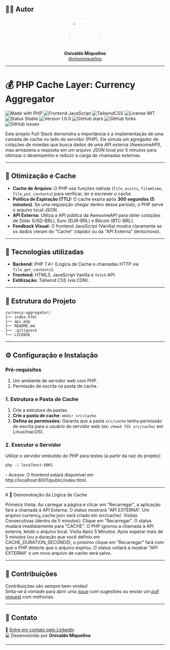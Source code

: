 ## 👨‍💻 Autor

<div align="center">
  <img src="https://avatars.githubusercontent.com/ninomiquelino" width="100" height="100" style="border-radius: 50%">
  <br>
  <strong>Onivaldo Miquelino</strong>
  <br>
  <a href="https://github.com/ninomiquelino">@ninomiquelino</a>
</div>

---

# 💰 PHP Cache Layer: Currency Aggregator

![Made with PHP](https://img.shields.io/badge/PHP-777BB4?logo=php&logoColor=white)
![Frontend JavaScript](https://img.shields.io/badge/Frontend-JavaScript-F7DF1E?logo=javascript&logoColor=black)
![TailwindCSS](https://img.shields.io/badge/TailwindCSS-38B2AC?logo=tailwindcss&logoColor=white)
![License MIT](https://img.shields.io/badge/License-MIT-green)
![Status Stable](https://img.shields.io/badge/Status-Stable-success)
![Version 1.0.0](https://img.shields.io/badge/Version-1.0.0-blue)
![GitHub stars](https://img.shields.io/github/stars/NinoMiquelino/currency-aggregator?style=social)
![GitHub forks](https://img.shields.io/github/forks/NinoMiquelino/currency-aggregator?style=social)
![GitHub issues](https://img.shields.io/github/issues/NinoMiquelino/currency-aggregator)

Este projeto Full-Stack demonstra a importância e a implementação de uma camada de cache no lado do servidor (PHP). Ele simula um agregador de cotações de moedas que busca dados de uma API externa (AwesomeAPI), mas armazena a resposta em um arquivo JSON local por 5 minutos para otimizar o desempenho e reduzir a carga de chamadas externas.

---

## 🚀 Otimização e Cache

* **Cache de Arquivo:** O PHP usa funções nativas (`file_exists`, `filemtime`, `file_put_contents`) para verificar, ler e escrever o cache.
* **Política de Expiração (TTL):** O cache expira após **300 segundos (5 minutos)**. Se uma requisição chegar dentro desse período, o PHP serve o arquivo local JSON.
* **API Externa:** Utiliza a API pública da AwesomeAPI para obter cotações de Dólar (USD-BRL), Euro (EUR-BRL) e Bitcoin (BTC-BRL).
* **Feedback Visual:** O frontend JavaScript (Vanilla) mostra claramente se os dados vieram do "Cache" (rápido) ou da "API Externa" (lento/novo).

---

## 🧠 Tecnologias utilizadas

* **Backend:** PHP 7.4+ (Lógica de Cache e chamadas HTTP via `file_get_contents`).
* **Frontend:** HTML5, JavaScript Vanilla e `fetch` API.
* **Estilização:** Tailwind CSS (via CDN).

---

## 🧩 Estrutura do Projeto

```
currency-aggregator/
├── index.html
├── api.php
├── README.md
├── .gitignore
└── LICENSE
```
---

## ⚙️ Configuração e Instalação

### Pré-requisitos

1.  Um ambiente de servidor web com PHP.
2.  Permissão de escrita na pasta de cache.

### 1. Estrutura e Pasta de Cache

1.  Crie a estrutura de pastas.
2.  **Crie a pasta de cache:** `mkdir src/cache`
3.  **Defina as permissões:** Garanta que a pasta `src/cache` tenha permissão de escrita para o usuário do servidor web (ex: `chmod 755 src/cache/` em Linux/macOS).

### 2. Executar o Servidor

Utilize o servidor embutido do PHP para testes (a partir da raiz do projeto):

```bash
php -S localhost:8001
```
​- Acesse: O frontend estará disponível em http://localhost:8001/public/index.html.

---

​# 📝 Demonstração da Lógica de Cache

​Primeira Visita: Ao carregar a página e clicar em "Recarregar", a aplicação fará a chamada à API Externa. O status mostrará "API EXTERNA". Um arquivo currency_cache.json será criado em src/cache/.
​Visitas Consecutivas (dentro de 5 minutos): Clique em "Recarregar". O status mudará imediatamente para "CACHE". O PHP ignorou a chamada à API externa, lendo o arquivo local.
​Visita Após 5 Minutos: Após esperar mais de 5 minutos (ou a duração que você definiu em CACHE_DURATION_SECONDS), o próximo clique em "Recarregar" fará com que o PHP detecte que o arquivo expirou. O status voltará a mostrar "API EXTERNA" e um novo arquivo de cache será salvo.

---

## 🤝 Contribuições
Contribuições são sempre bem-vindas!  
Sinta-se à vontade para abrir uma [*issue*](https://github.com/NinoMiquelino/currency-aggregator/issues) com sugestões ou enviar um [*pull request*](https://github.com/NinoMiquelino/currency-aggregator/pulls) com melhorias.

---

## 💬 Contato
📧 [Entre em contato pelo LinkedIn](https://www.linkedin.com/in/onivaldomiquelino/)  
💻 Desenvolvido por **Onivaldo Miquelino**

---
